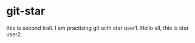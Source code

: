 # git-star
this is second trail.
I am practising git with star user1.
Hello all, this is star user2.
